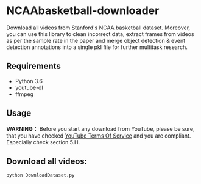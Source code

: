 # NCAAbasketball-downloader
Download all videos from Stanford's NCAA basketball dataset. Moreover, you can use this library to clean incorrect data, extract frames from videos as per the sample rate in the paper and merge object detection & event detection annotations into a single pkl file for further multitask research.

## Requirements
- Python 3.6
- youtube-dl
- ffmpeg

## Usage

**WARNING：** Before you start any download from YouTube, please be sure, that you have checked [YouTube Terms Of Service](https://www.youtube.com/static?template=terms) and you are compliant. Especially check section 5.H.  

## Download all videos:
```python
python DownloadDataset.py
```
